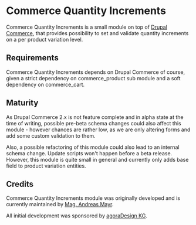 Commerce Quantity Increments
============================
Commerce Quantity Increments is a small module on top of
[Drupal Commerce](http://drupal.org/project/commerce), that provides possibility
to set and validate quantity increments on a per product variation level.

## Requirements

Commerce Quantity Increments depends on Drupal Commerce of course, given a strict
dependency on commerce_product sub module and a soft dependency on commerce_cart.

## Maturity

As Drupal Commerce 2.x is not feature complete and in alpha state at the time
of writing, possible pre-beta schema changes could also affect this module -
however chances are rather low, as we are only altering forms and add some
custom validation to them.

Also, a possible refactoring of this module could also lead to an internal
schema change. Update scripts won't happen before a beta release. However,
this module is quite small in general and currently only adds base field to
product variation entities.

## Credits

Commerce Quantity Increments module was originally developed and is currently
maintained by [Mag. Andreas Mayr](https://www.drupal.org/u/agoradesign).

All initial development was sponsored by [agoraDesign KG](http://www.agoradesign.at/).